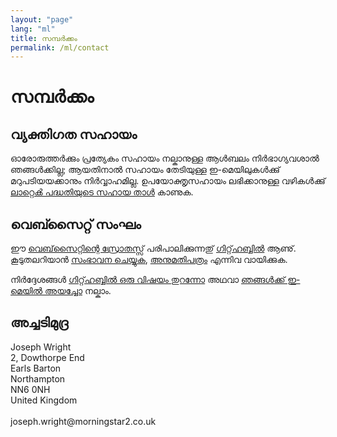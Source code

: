 ```yaml
---
layout: "page"
lang: "ml"
title: സമ്പര്‍ക്കം
permalink: /ml/contact
---
```


# സമ്പര്‍ക്കം

## വ്യക്തിഗത സഹായം

ഓരോരുത്തര്‍ക്കും പ്രത്യേകം സഹായം നല്കാനുള്ള ആള്‍ബലം നിര്‍ഭാഗ്യവശാൽ ഞങ്ങള്‍ക്കില്ല; ആയതിനാൽ സഹായം തേടിയുള്ള ഇ-മെയിലുകള്‍ക്കു്
മറുപടിയയക്കാനും നിര്‍വ്വാഹമില്ല. ഉപയോക്തൃസഹായം ലഭിക്കാനുള്ള വഴികള്‍ക്കു് [ലാറ്റെൿ പദ്ധതിയുടെ സഹായ താൾ](https://www.latex-project.org/help/) കാണുക.


## വെബ്സ‌ൈറ്റ് സംഘം

ഈ [വെബ്‌സൈറ്റിന്റെ സ്രോതസ്സ്](https://github.com/learnlatex/learnlatex.github.io/) പരിപാലിക്കുന്നതു് [ഗിറ്റ്‌ഹബ്ബിൽ](https://github.com/learnlatex/) ആണു്. കൂടുതലറിയാൻ [സംഭാവന ചെയ്യുക](../CONTRIBUTING), [അനുമതിപത്രം](../LICENSE) എന്നിവ വായിക്കുക.

നിര്‍ദ്ദേശങ്ങൾ [ഗിറ്റ്‌ഹബ്ബിൽ ഒരു വിഷയം തുറന്നോ](https://github.com/learnlatex/learnlatex.github.io/issues)
അഥവാ [ഞങ്ങള്‍ക്ക് ഇ-മെയിൽ അയച്ചോ](mailto:texfaq@texfaq.org) നല്കാം.

## അച്ചടിമുദ്ര

<p>Joseph Wright<br>
2, Dowthorpe End<br>
Earls Barton<br>
Northampton<br>
NN6 0NH<br>
United Kingdom<br>
<br>joseph.wright@morningstar2.co.uk</p>
